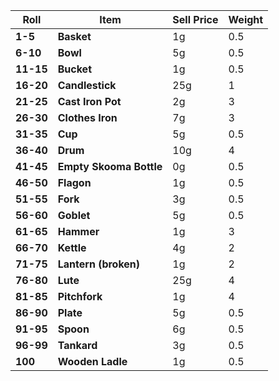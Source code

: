 | **Roll**  | **Item**                | **Sell Price** | **Weight** |
| --------- | ----------------------- | -------------- | ---------- |
| **1-5**   | **Basket**              | 1g             | 0.5        |
| **6-10**  | **Bowl**                | 5g             | 0.5        |
| **11-15** | **Bucket**              | 1g             | 0.5        |
| **16-20** | **Candlestick**         | 25g            | 1          |
| **21-25** | **Cast Iron Pot**       | 2g             | 3          |
| **26-30** | **Clothes Iron**        | 7g             | 3          |
| **31-35** | **Cup**                 | 5g             | 0.5        |
| **36-40** | **Drum**                | 10g            | 4          |
| **41-45** | **Empty Skooma Bottle** | 0g             | 0.5        |
| **46-50** | **Flagon**              | 1g             | 0.5        |
| **51-55** | **Fork**                | 3g             | 0.5        |
| **56-60** | **Goblet**              | 5g             | 0.5        |
| **61-65** | **Hammer**              | 1g             | 3          |
| **66-70** | **Kettle**              | 4g             | 2          |
| **71-75** | **Lantern (broken)**    | 1g             | 2          |
| **76-80** | **Lute**                | 25g            | 4          |
| **81-85** | **Pitchfork**           | 1g             | 4          |
| **86-90** | **Plate**               | 5g             | 0.5        |
| **91-95** | **Spoon**               | 6g             | 0.5        |
| **96-99** | **Tankard**             | 3g             | 0.5        |
| **100**   | **Wooden Ladle**        | 1g             | 0.5        |
